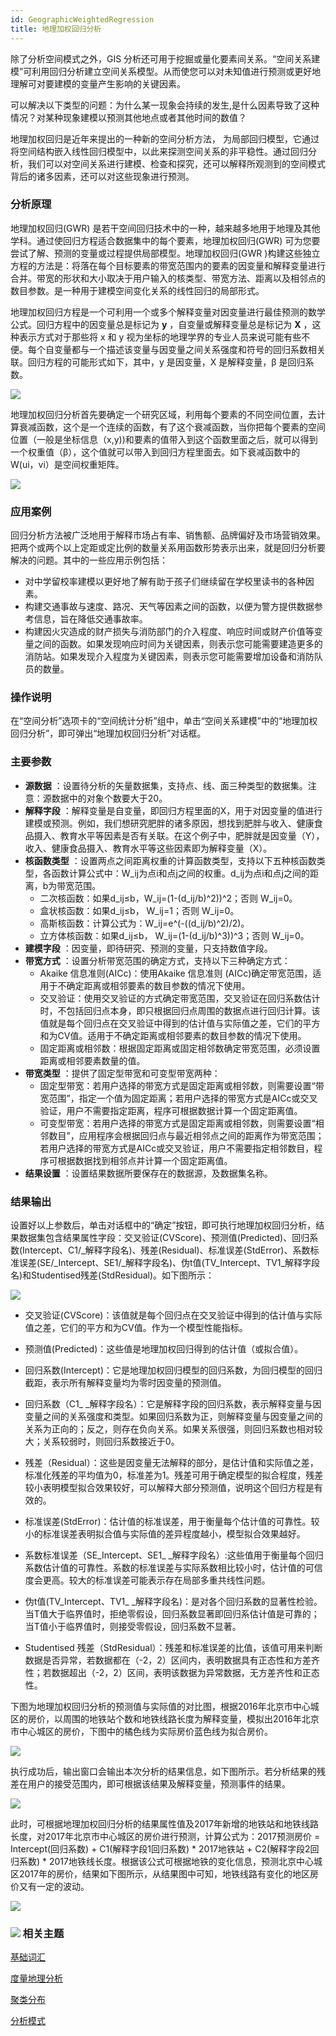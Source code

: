 ```yaml
---
id: GeographicWeightedRegression
title: 地理加权回归分析
---
```

除了分析空间模式之外，GIS
分析还可用于挖掘或量化要素间关系。“空间关系建模”可利用回归分析建立空间关系模型。从而使您可以对未知值进行预测或更好地理解可对要建模的变量产生影响的关键因素。

可以解决以下类型的问题：为什么某一现象会持续的发生,是什么因素导致了这种情况？对某种现象建模以预测其他地点或者其他时间的数值？

地理加权回归是近年来提出的一种新的空间分析方法，
为局部回归模型，它通过将空间结构嵌入线性回归模型中，以此来探测空间关系的非平稳性。通过回归分析，我们可以对空间关系进行建模、检查和探究，还可以解释所观测到的空间模式背后的诸多因素，还可以对这些现象进行预测。

### 分析原理

地理加权回归(GWR) 是若干空间回归技术中的一种，越来越多地用于地理及其他学科。通过使回归方程适合数据集中的每个要素，地理加权回归(GWR)
可为您要尝试了解、预测的变量或过程提供局部模型。地理加权回归(GWR
)构建这些独立方程的方法是：将落在每个目标要素的带宽范围内的要素的因变量和解释变量进行合并。带宽的形状和大小取决于用户输入的核类型、带宽方法、距离以及相邻点的数目参数。是一种用于建模空间变化关系的线性回归的局部形式。

地理加权回归方程是一个可利用一个或多个解释变量对因变量进行最佳预测的数学公式。回归方程中的因变量总是标记为 **y** ，自变量或解释变量总是标记为
**X** ，这种表示方式对于那些将 x 和 y
视为坐标的地理学界的专业人员来说可能有些不便。每个自变量都与一个描述该变量与因变量之间关系强度和符号的回归系数相关联。回归方程的可能形式如下，其中，y
是因变量，X 是解释变量，β 是回归系数。

![](img/GWR.png)

地理加权回归分析首先要确定一个研究区域，利用每个要素的不同空间位置，去计算衰减函数，这个是一个连续的函数，有了这个衰减函数，当你把每个要素的空间位置（一般是坐标信息（x,y))和要素的值带入到这个函数里面之后，就可以得到一个权重值（β），这个值就可以带入到回归方程里面去。如下衰减函数中的W(ui，vi）是空间权重矩阵。

![](img/AttenuationFunction.png)

### 应用案例

回归分析方法被广泛地用于解释市场占有率、销售额、品牌偏好及市场营销效果。把两个或两个以上定距或定比例的数量关系用函数形势表示出来，就是回归分析要解决的问题。其中的一些应用示例包括：

  * 对中学留校率建模以更好地了解有助于孩子们继续留在学校里读书的各种因素。
  * 构建交通事故与速度、路况、天气等因素之间的函数，以便为警方提供数据参考信息，旨在降低交通事故率。
  * 构建因火灾造成的财产损失与消防部门的介入程度、响应时间或财产价值等变量之间的函数。如果发现响应时间为关键因素，则表示您可能需要建造更多的消防站。如果发现介入程度为关键因素，则表示您可能需要增加设备和消防队员的数量。

### 操作说明

在“空间分析”选项卡的“空间统计分析”组中，单击“空间关系建模”中的“地理加权回归分析”，即可弹出“地理加权回归分析”对话框。

### 主要参数

  * **源数据** ：设置待分析的矢量数据集，支持点、线、面三种类型的数据集。注意：源数据中的对象个数要大于20。
  * **解释字段** ：解释变量是自变量，即回归方程里面的X，用于对因变量的值进行建模或预测。例如，我们想研究肥胖的诸多原因，想找到肥胖与收入、健康食品摄入、教育水平等因素是否有关联。在这个例子中，肥胖就是因变量（Y），收入、健康食品摄入、教育水平等这些因素即为解释变量（X）。
  * **核函数类型** ：设置两点之间距离权重的计算函数类型，支持以下五种核函数类型，各函数计算公式中：W_ij为点i和点j之间的权重。d_ij为点i和点j之间的距离，b为带宽范围。 
    * 二次核函数：如果d_ij≤b，W_ij=(1-(d_ij/b)^2))^2；否则 W_ij=0。
    * 盒状核函数：如果d_ij≤b， W_ij=1；否则 W_ij=0。
    * 高斯核函数：计算公式为：W_ij=e^(-((d_ij/b)^2)/2)。
    * 立方体核函数：如果d_ij≤b， W_ij=(1-(d_ij/b)^3))^3；否则 W_ij=0。 
  * **建模字段** ：因变量，即待研究、预测的变量，只支持数值字段。
  * **带宽方式** ：设置分析带宽范围的确定方式，支持以下三种确定方式： 
    * Akaike 信息准则(AICc)：使用Akaike 信息准则 (AICc)确定带宽范围，适用于不确定距离或相邻要素的数目参数的情况下使用。
    * 交叉验证：使用交叉验证的方式确定带宽范围，交叉验证在回归系数估计时，不包括回归点本身，即只根据回归点周围的数据点进行回归计算。该值就是每个回归点在交叉验证中得到的估计值与实际值之差，它们的平方和为CV值。适用于不确定距离或相邻要素的数目参数的情况下使用。
    * 固定距离或相邻数：根据固定距离或固定相邻数确定带宽范围，必须设置距离或相邻要素数量的值。
  * **带宽类型** ：提供了固定型带宽和可变型带宽两种： 
    * 固定型带宽：若用户选择的带宽方式是固定距离或相邻数，则需要设置“带宽范围”，指定一个值为固定距离；若用户选择的带宽方式是AICc或交叉验证，用户不需要指定距离，程序可根据数据计算一个固定距离值。
    * 可变型带宽：若用户选择的带宽方式是固定距离或相邻数，则需要设置“相邻数目”，应用程序会根据回归点与最近相邻点之间的距离作为带宽范围；若用户选择的带宽方式是AICc或交叉验证，用户不需要指定相邻数目，程序可根据数据找到相邻点并计算一个固定距离值。
  * **结果设置** ：设置结果数据所要保存在的数据源，及数据集名称。

### 结果输出

设置好以上参数后，单击对话框中的“确定”按钮，即可执行地理加权回归分析，结果数据集包含结果属性字段：交叉验证(CVScore)、预测值(Predicted)、回归系数(Intercept、C1/_解释字段名)、残差(Residual)、标准误差(StdError)、系数标准误差(SE/_Intercept、SE1/_解释字段名)、伪t值(TV_Intercept、TV1_解释字段名)和Studentised残差(StdResidual)。如下图所示：

![](img/GeoWeightedRegressionResult1.png)

  * 交叉验证(CVScore)：该值就是每个回归点在交叉验证中得到的估计值与实际值之差，它们的平方和为CV值。作为一个模型性能指标。

  * 预测值(Predicted)：这些值是地理加权回归得到的估计值（或拟合值）。

  * 回归系数(Intercept)：它是地理加权回归模型的回归系数，为回归模型的回归截距，表示所有解释变量均为零时因变量的预测值。

  * 回归系数（C1_ _解释字段名）：它是解释字段的回归系数，表示解释变量与因变量之间的关系强度和类型。如果回归系数为正，则解释变量与因变量之间的关系为正向的；反之，则存在负向关系。如果关系很强，则回归系数也相对较大；关系较弱时，则回归系数接近于0。

  * 残差（Residual）：这些是因变量无法解释的部分，是估计值和实际值之差，标准化残差的平均值为0，标准差为1。残差可用于确定模型的拟合程度，残差较小表明模型拟合效果较好，可以解释大部分预测值，说明这个回归方程是有效的。

  * 标准误差(StdError)：估计值的标准误差，用于衡量每个估计值的可靠性。较小的标准误差表明拟合值与实际值的差异程度越小，模型拟合效果越好。

  * 系数标准误差（SE_Intercept、SE1_ _解释字段名）:这些值用于衡量每个回归系数估计值的可靠性。系数的标准误差与实际系数相比较小时，估计值的可信度会更高。较大的标准误差可能表示存在局部多重共线性问题。

  * 伪t值(TV_Intercept、TV1_ _解释字段名)：是对各个回归系数的显著性检验。当T值大于临界值时，拒绝零假设，回归系数显著即回归系估计值是可靠的；当T值小于临界值时，则接受零假设，回归系数不显著。

  * Studentised 残差（StdResidual）：残差和标准误差的比值，该值可用来判断数据是否异常，若数据都在（-2，2）区间内，表明数据具有正态性和方差齐性；若数据超出（-2，2）区间，表明该数据为异常数据，无方差齐性和正态性。

下图为地理加权回归分析的预测值与实际值的对比图，根据2016年北京市中心城区的房价，以周围的地铁站个数和地铁线路长度为解释变量，模拟出2016年北京市中心城区的房价，下图中的橘色线为实际房价蓝色线为拟合房价。

![](img/GeoWeightedRegressionResult2.png)

执行成功后，输出窗口会输出本次分析的结果信息，如下图所示。若分析结果的残差在用户的接受范围内，即可根据该结果及解释变量，预测事件的结果。

![](img/GeoWeightedRegressionResult3.png)

此时，可根据地理加权回归分析的结果属性值及2017年新增的地铁站和地铁线路长度，对2017年北京市中心城区的房价进行预测，计算公式为：2017预测房价 =
Intercept(回归系数) + C1(解释字段1回归系数) * 2017地铁站 + C2(解释字段2回归系数) *
2017地铁线长度。根据该公式可根据地铁的变化信息，预测北京中心城区2017年的房价，结果如下图所示，从结果图中可知，地铁线路有变化的地区房价又有一定的波动。

![](img/GeoWeightedRegressionResult4.png)

### ![](img/seealso.png) 相关主题

 [基础词汇](BasicVocabularyl)

 [度量地理分析](MeasureGeographicDistributionsl)

 [聚类分布](Clustersl)

 [分析模式](AnalyzingPatternsl)



